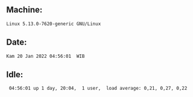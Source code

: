 ## Machine:
```
Linux 5.13.0-7620-generic GNU/Linux
```
## Date:
```
Kam 20 Jan 2022 04:56:01  WIB
```
## Idle:
```
 04:56:01 up 1 day, 20:04,  1 user,  load average: 0,21, 0,27, 0,22
```
